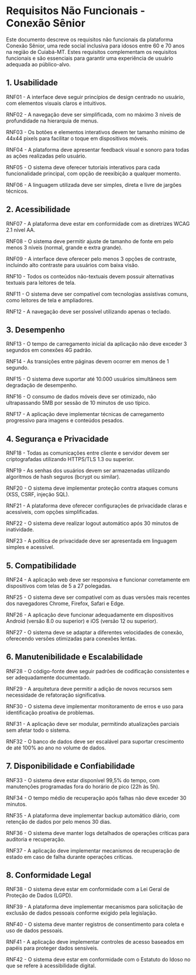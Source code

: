 # Requisitos Não Funcionais - Conexão Sênior

Este documento descreve os requisitos não funcionais da plataforma Conexão Sênior, uma rede social inclusiva para idosos entre 60 e 70 anos na região de Cuiabá-MT. Estes requisitos complementam os requisitos funcionais e são essenciais para garantir uma experiência de usuário adequada ao público-alvo.

## 1. Usabilidade

RNF01 - A interface deve seguir princípios de design centrado no usuário, com elementos visuais claros e intuitivos.

RNF02 - A navegação deve ser simplificada, com no máximo 3 níveis de profundidade na hierarquia de menus.

RNF03 - Os botões e elementos interativos devem ter tamanho mínimo de 44x44 pixels para facilitar o toque em dispositivos móveis.

RNF04 - A plataforma deve apresentar feedback visual e sonoro para todas as ações realizadas pelo usuário.

RNF05 - O sistema deve oferecer tutoriais interativos para cada funcionalidade principal, com opção de reexibição a qualquer momento.

RNF06 - A linguagem utilizada deve ser simples, direta e livre de jargões técnicos.

## 2. Acessibilidade

RNF07 - A plataforma deve estar em conformidade com as diretrizes WCAG 2.1 nível AA.

RNF08 - O sistema deve permitir ajuste de tamanho de fonte em pelo menos 3 níveis (normal, grande e extra grande).

RNF09 - A interface deve oferecer pelo menos 3 opções de contraste, incluindo alto contraste para usuários com baixa visão.

RNF10 - Todos os conteúdos não-textuais devem possuir alternativas textuais para leitores de tela.

RNF11 - O sistema deve ser compatível com tecnologias assistivas comuns, como leitores de tela e ampliadores.

RNF12 - A navegação deve ser possível utilizando apenas o teclado.

## 3. Desempenho

RNF13 - O tempo de carregamento inicial da aplicação não deve exceder 3 segundos em conexões 4G padrão.

RNF14 - As transições entre páginas devem ocorrer em menos de 1 segundo.

RNF15 - O sistema deve suportar até 10.000 usuários simultâneos sem degradação de desempenho.

RNF16 - O consumo de dados móveis deve ser otimizado, não ultrapassando 5MB por sessão de 10 minutos de uso típico.

RNF17 - A aplicação deve implementar técnicas de carregamento progressivo para imagens e conteúdos pesados.

## 4. Segurança e Privacidade

RNF18 - Todas as comunicações entre cliente e servidor devem ser criptografadas utilizando HTTPS/TLS 1.3 ou superior.

RNF19 - As senhas dos usuários devem ser armazenadas utilizando algoritmos de hash seguros (bcrypt ou similar).

RNF20 - O sistema deve implementar proteção contra ataques comuns (XSS, CSRF, injeção SQL).

RNF21 - A plataforma deve oferecer configurações de privacidade claras e acessíveis, com opções simplificadas.

RNF22 - O sistema deve realizar logout automático após 30 minutos de inatividade.

RNF23 - A política de privacidade deve ser apresentada em linguagem simples e acessível.

## 5. Compatibilidade

RNF24 - A aplicação web deve ser responsiva e funcionar corretamente em dispositivos com telas de 5 a 27 polegadas.

RNF25 - O sistema deve ser compatível com as duas versões mais recentes dos navegadores Chrome, Firefox, Safari e Edge.

RNF26 - A aplicação deve funcionar adequadamente em dispositivos Android (versão 8.0 ou superior) e iOS (versão 12 ou superior).

RNF27 - O sistema deve se adaptar a diferentes velocidades de conexão, oferecendo versões otimizadas para conexões lentas.

## 6. Manutenibilidade e Escalabilidade

RNF28 - O código-fonte deve seguir padrões de codificação consistentes e ser adequadamente documentado.

RNF29 - A arquitetura deve permitir a adição de novos recursos sem necessidade de refatoração significativa.

RNF30 - O sistema deve implementar monitoramento de erros e uso para identificação proativa de problemas.

RNF31 - A aplicação deve ser modular, permitindo atualizações parciais sem afetar todo o sistema.

RNF32 - O banco de dados deve ser escalável para suportar crescimento de até 100% ao ano no volume de dados.

## 7. Disponibilidade e Confiabilidade

RNF33 - O sistema deve estar disponível 99,5% do tempo, com manutenções programadas fora do horário de pico (22h às 5h).

RNF34 - O tempo médio de recuperação após falhas não deve exceder 30 minutos.

RNF35 - A plataforma deve implementar backup automático diário, com retenção de dados por pelo menos 30 dias.

RNF36 - O sistema deve manter logs detalhados de operações críticas para auditoria e recuperação.

RNF37 - A aplicação deve implementar mecanismos de recuperação de estado em caso de falha durante operações críticas.

## 8. Conformidade Legal

RNF38 - O sistema deve estar em conformidade com a Lei Geral de Proteção de Dados (LGPD).

RNF39 - A plataforma deve implementar mecanismos para solicitação de exclusão de dados pessoais conforme exigido pela legislação.

RNF40 - O sistema deve manter registros de consentimento para coleta e uso de dados pessoais.

RNF41 - A aplicação deve implementar controles de acesso baseados em papéis para proteger dados sensíveis.

RNF42 - O sistema deve estar em conformidade com o Estatuto do Idoso no que se refere à acessibilidade digital.

